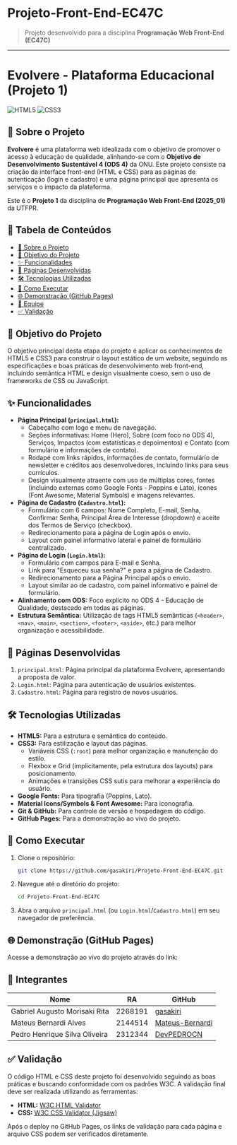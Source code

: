 # Projeto-Front-End-EC47C


> Projeto desenvolvido para a disciplina **Programação Web Front-End (EC47C)**  


---
# Evolvere - Plataforma Educacional (Projeto 1)

![HTML5](https://img.shields.io/badge/HTML5-E34F26?style=for-the-badge&logo=html5&logoColor=white)
![CSS3](https://img.shields.io/badge/CSS3-1572B6?style=for-the-badge&logo=css3&logoColor=white)


## 📖 Sobre o Projeto

**Evolvere** é uma plataforma web idealizada com o objetivo de promover o acesso à educação de qualidade, alinhando-se com o **Objetivo de Desenvolvimento Sustentável 4 (ODS 4)** da ONU. Este projeto consiste na criação da interface front-end (HTML e CSS) para as páginas de autenticação (login e cadastro) e uma página principal que apresenta os serviços e o impacto da plataforma.

Este é o **Projeto 1** da disciplina de **Programação Web Front-End (2025_01)** da UTFPR.

## 📝 Tabela de Conteúdos

- [📖 Sobre o Projeto](#-sobre-o-projeto)
- [🎯 Objetivo do Projeto](#-objetivo-do-projeto)
- [✨ Funcionalidades](#-funcionalidades)
- [📄 Páginas Desenvolvidas](#-páginas-desenvolvidas)
- [🛠️ Tecnologias Utilizadas](#️-tecnologias-utilizadas)
- [🚀 Como Executar](#-como-executar)
- [🌐 Demonstração (GitHub Pages)](#-demonstração-github-pages)
- [👥 Equipe](#-integrantes)
- [✅ Validação](#-validação)

## 🎯 Objetivo do Projeto

O objetivo principal desta etapa do projeto é aplicar os conhecimentos de HTML5 e CSS3 para construir o layout estático de um website, seguindo as especificações e boas práticas de desenvolvimento web front-end, incluindo semântica HTML e design visualmente coeso, sem o uso de frameworks de CSS ou JavaScript.

## ✨ Funcionalidades

-   **Página Principal (`principal.html`):**
    -   Cabeçalho com logo e menu de navegação.
    -   Seções informativas: Home (Hero), Sobre (com foco no ODS 4), Serviços, Impactos (com estatísticas e depoimentos) e Contato (com formulário e informações de contato).
    -   Rodapé com links rápidos, informações de contato, formulário de newsletter e créditos aos desenvolvedores, incluindo links para seus currículos.
    -   Design visualmente atraente com uso de múltiplas cores, fontes (incluindo externas como Google Fonts - Poppins e Lato), ícones (Font Awesome, Material Symbols) e imagens relevantes.
-   **Página de Cadastro (`Cadastro.html`):**
    -   Formulário com 6 campos: Nome Completo, E-mail, Senha, Confirmar Senha, Principal Área de Interesse (dropdown) e aceite dos Termos de Serviço (checkbox).
    -   Redirecionamento para a página de Login após o envio.
    -   Layout com painel informativo lateral e painel de formulário centralizado.
-   **Página de Login (`Login.html`):**
    -   Formulário com campos para E-mail e Senha.
    -   Link para "Esqueceu sua senha?" e para a página de Cadastro.
    -   Redirecionamento para a Página Principal após o envio.
    -   Layout similar ao de cadastro, com painel informativo e painel de formulário.
-   **Alinhamento com ODS:** Foco explícito no ODS 4 - Educação de Qualidade, destacado em todas as páginas.
-   **Estrutura Semântica:** Utilização de tags HTML5 semânticas (`<header>`, `<nav>`, `<main>`, `<section>`, `<footer>`, `<aside>`, etc.) para melhor organização e acessibilidade.

## 📄 Páginas Desenvolvidas

1.  `principal.html`: Página principal da plataforma Evolvere, apresentando a proposta de valor.
2.  `Login.html`: Página para autenticação de usuários existentes.
3.  `Cadastro.html`: Página para registro de novos usuários.

## 🛠️ Tecnologias Utilizadas

-   **HTML5:** Para a estrutura e semântica do conteúdo.
-   **CSS3:** Para estilização e layout das páginas.
    -   Variáveis CSS (`:root`) para melhor organização e manutenção do estilo.
    -   Flexbox e Grid (implicitamente, pela estrutura dos layouts) para posicionamento.
    -   Animações e transições CSS sutis para melhorar a experiência do usuário.
-   **Google Fonts:** Para tipografia (Poppins, Lato).
-   **Material Icons/Symbols & Font Awesome:** Para iconografia.
-   **Git & GitHub:** Para controle de versão e hospedagem do código.
-   **GitHub Pages:** Para a demonstração ao vivo do projeto.

## 🚀 Como Executar

1.  Clone o repositório:
    ```bash
    git clone https://github.com/gasakiri/Projeto-Front-End-EC47C.git
    ```
2.  Navegue até o diretório do projeto:
    ```bash
    cd Projeto-Front-End-EC47C
    ```
3.  Abra o arquivo `principal.html` (ou `Login.html`/`Cadastro.html`) em seu navegador de preferência.

## 🌐 Demonstração (GitHub Pages)

Acesse a demonstração ao vivo do projeto através do link:
[]()

## 👥 Integrantes

| Nome                          | RA        | GitHub                                       |
|-------------------------------|-----------|----------------------------------------------|
| Gabriel Augusto Morisaki Rita | 2268191   | [gasakiri](https://github.com/gasakiri)      |
| Mateus Bernardi Alves      | 2144514   | [Mateus-Bernardi](https://github.com/Mateus-Bernardi)        |
| Pedro Henrique Silva Oliveira       | 2312344   | [DevPEDROCN](https://github.com/DevPEDROCN) |                                                  |

## ✅ Validação

O código HTML e CSS deste projeto foi desenvolvido seguindo as boas práticas e buscando conformidade com os padrões W3C. A validação final deve ser realizada utilizando as ferramentas:
-   **HTML:** [W3C HTML Validator](https://validator.w3.org/)
-   **CSS:** [W3C CSS Validator (Jigsaw)](https://jigsaw.w3.org/css-validator/)

Após o deploy no GitHub Pages, os links de validação para cada página e arquivo CSS podem ser verificados diretamente.


